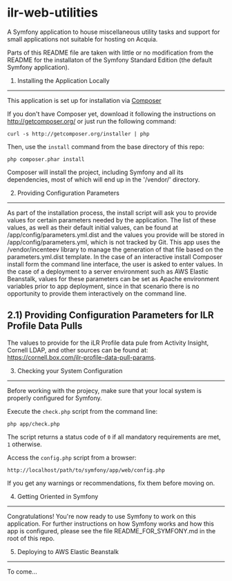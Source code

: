 ilr-web-utilities
=================

A Symfony application to house miscellaneous utility tasks and support for small applications not suitable for hosting on Acquia.

Parts of this README file are taken with little or no modification from the README for the installaton of the Symfony Standard Edition (the default Symfony application).

1) Installing the Application Locally
-------------------------------------

This application is set up for installation via [Composer][1]

If you don't have Composer yet, download it following the instructions on
http://getcomposer.org/ or just run the following command:

    curl -s http://getcomposer.org/installer | php

Then, use the `install` command from the base directory of this repo:

    php composer.phar install

Composer will install the project, including Symfony and all its dependencies, most of which will end up in the '/vendor/' directory.

2) Providing Configuration Parameters
-------------------------------------

As part of the installation process, the install script will ask you to provide values for certain parameters needed by the application. The list of these values, as well as their default initial values, can be found at /app/config/parameters.yml.dist and the values you provide will be stored in /app/config/parameters.yml, which is not tracked by Git. This app uses the /vendor/incenteev library to manage the generation of that file based on the parameters.yml.dist template. In the case of an interactive install Composer install form the command line interface, the user is asked to enter values. In the case of a deployment to a server environment such as AWS Elastic Beanstalk, values for these parameters can be set as Apache environment variables prior to app deployment, since in that scenario there is no opportunity to provide them interactively on the command line.

2.1) Providing Configuration Parameters for ILR Profile Data Pulls
------------------------------------------------------------------

The values to provide for the iLR Profile data pule from Activity Insight, Cornell LDAP, and other sources can be found at: https://cornell.box.com/ilr-profile-data-pull-params.

3) Checking your System Configuration
-------------------------------------

Before working with the projecy, make sure that your local system is properly
configured for Symfony.

Execute the `check.php` script from the command line:

    php app/check.php

The script returns a status code of `0` if all mandatory requirements are met,
`1` otherwise.

Access the `config.php` script from a browser:

    http://localhost/path/to/symfony/app/web/config.php

If you get any warnings or recommendations, fix them before moving on.

4) Getting Oriented in Symfony
------------------------------

Congratulations! You're now ready to use Symfony to work on this application. For further instructions on how Symfony works and how this app is configured, please see the file README_FOR_SYMFONY.md in the root of this repo.

5) Deploying to AWS Elastic Beanstalk
-------------------------------------

To come...

[1]:  http://getcomposer.org/
